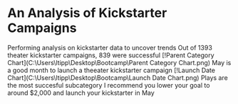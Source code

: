 # An Analysis of Kickstarter Campaigns
Performing analysis on kickstarter data to uncover trends
Out of 1393 theater kickstarter campaigns, 839 were successful [!Parent Category Chart](C:\Users\ltipp\Desktop\Bootcamp\Parent Category Chart.png)
May is a good month to launch a theeater kickstarter campaign [!Launch Date Chart](C:\Users\ltipp\Desktop\Bootcamp\Launch Date Chart.png)
Plays are the most succesful subcategory
I recommend you lower your goal to around $2,000 and launch your kickstarter in May
